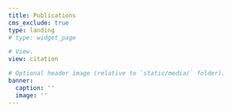 ```yaml
---
title: Publications
cms_exclude: true
type: landing
# type: widget_page

# View.
view: citation

# Optional header image (relative to `static/media/` folder).
banner:
  caption: ''
  image: ''
---
```


